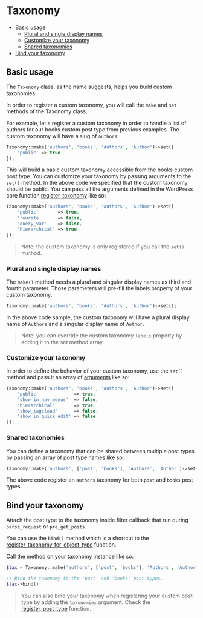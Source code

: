Taxonomy
========

- [Basic usage](#basic-usage)
	- [Plural and single display names](#plural-and-single-display-names)
	- [Customize your taxonomy](#customize-your-taxonomy)
	- [Shared taxonomies](#shared-taxonomies)
- [Bind your taxonomy](#bind-your-taxonomy)

Basic usage
-----------

The `Taxonomy` class, as the name suggests, helps you build custom taxonomies.

In order to register a custom taxonomy, you will call the `make` and `set` methods of the Taxonomy class.

For example, let's register a custom taxonomy in order to handle a list of authors for our books custom post type from previous examples. The custom taxonomy will have a slug of `authors`:

```php
Taxonomy::make('authors', 'books', 'Authors', 'Author')->set([
    'public' => true
]);
```

This will build a basic custom taxonomy accessible from the books custom post type. You can customize your taxonomy by passing arguments to the `set()` method. In the above code we specified that the custom taxonomy should be public. You can pass all the arguments defined in the WordPress core function [register_taxonomy](https://codex.wordpress.org/Function_Reference/register_taxonomy#Arguments) like so:

```php
Taxonomy::make('authors', 'books', 'Authors', 'Author')->set([
    'public'       => true,
    'rewrite'      => false,
    'query_var'    => false,
    'hierarchical' => true
]);
```

> Note: the custom taxonomy is only registered if you call the `set()` method.

### Plural and single display names

The `make()` method needs a plural and singular display names as third and fourth parameter. Those parameters will pre-fill the labels property of your custom taxonomy.

```php
Taxonomy::make('authors', 'books', 'Authors', 'Author')->set();
```

In the above code sample, the custom taxonomy will have a plural display name of `Authors` and a singular display name of `Author`.

> Note: you can override the custom taxonomy `labels` property by adding it to the set method array.

### Customize your taxonomy

In order to define the behavior of your custom taxonomy, use the `set()` method and pass it an array of [arguments](https://codex.wordpress.org/Function_Reference/register_taxonomy#Arguments) like so:

```php
Taxonomy::make('authors', 'books', 'Authors', 'Author')->set([
    'public'             => true,
    'show_in_nav_menus'  => false,
    'hierarchical'	     => true,
    'show_tagcloud'      => false,
    'show_in_quick_edit' => false
]);
```

### Shared taxonomies

You can define a taxonomy that can be shared between multiple post types by passing an array of post type names like so:

```php
Taxonomy::make('authors', ['post', 'books'], 'Authors', 'Author')->set();
```

The above code register an `authors` taxonomy for both `post` and `books` post types.

Bind your taxonomy
------------------

Attach the post type to the taxonomy inside filter callback that run during `parse_request` or `pre_get_posts`.

You can use the `bind()` method which is a shortcut to the [register\_taxonomy\_for\_object\_type](http://codex.wordpress.org/Function_Reference/register_taxonomy_for_object_type) function.

Call the method on your taxonomy instance like so:

```php
$tax = Taxonomy::make('authors', ['post', 'books'], 'Authors', 'Author')->set();

// Bind the taxonomy to the 'post' and 'books' post types.
$tax->bind();
```

> You can also bind your taxonomy when registering your custom post type by adding the `taxonomies` argument. Check the [register\_post\_type](http://codex.wordpress.org/Function_Reference/register_post_type) function.